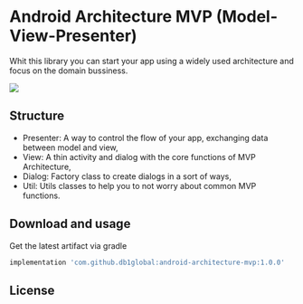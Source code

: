 # Android Architecture MVP (Model-View-Presenter)

Whit this library you can start your app using a widely used architecture and focus on the domain bussiness.

[![](https://jitpack.io/v/db1global/android-architecture-mvp.svg)](https://jitpack.io/#db1global/android-architecture-mvp)

## Structure

* Presenter: A way to control the flow of your app, exchanging data between model and view,
* View: A thin activity and dialog with the core functions of MVP Architecture,
* Dialog: Factory class to create dialogs in a sort of ways,
* Util: Utils classes to help you to not worry about common MVP functions. 

## Download and usage

Get the latest artifact via gradle
```groovy
implementation 'com.github.db1global:android-architecture-mvp:1.0.0'
```

## License
